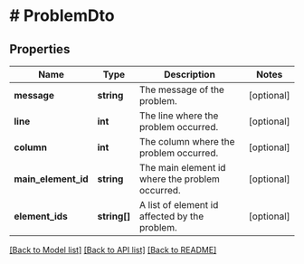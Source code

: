# # ProblemDto

## Properties

Name | Type | Description | Notes
------------ | ------------- | ------------- | -------------
**message** | **string** | The message of the problem. | [optional]
**line** | **int** | The line where the problem occurred. | [optional]
**column** | **int** | The column where the problem occurred. | [optional]
**main_element_id** | **string** | The main element id where the problem occurred. | [optional]
**element_ids** | **string[]** | A list of element id affected by the problem. | [optional]

[[Back to Model list]](../../README.md#models) [[Back to API list]](../../README.md#endpoints) [[Back to README]](../../README.md)
